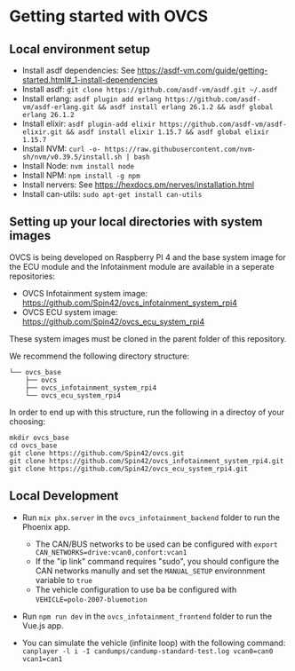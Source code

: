 # Getting started with OVCS

## Local environment setup

* Install asdf dependencies: See https://asdf-vm.com/guide/getting-started.html#_1-install-dependencies
* Install asdf: `git clone https://github.com/asdf-vm/asdf.git ~/.asdf`
* Install erlang:  `asdf plugin add erlang https://github.com/asdf-vm/asdf-erlang.git && asdf install erlang 26.1.2 && asdf global erlang 26.1.2`
* Install elixir: `asdf plugin-add elixir https://github.com/asdf-vm/asdf-elixir.git && asdf install elixir 1.15.7 && asdf global elixir 1.15.7`
* Install NVM: `curl -o- https://raw.githubusercontent.com/nvm-sh/nvm/v0.39.5/install.sh | bash`
* Install Node: `nvm install node`
* Install NPM: `npm install -g npm`
* Install nervers: See https://hexdocs.pm/nerves/installation.html
* Install can-utils: `sudo apt-get install can-utils`

## Setting up your local directories with system images

OVCS is being developed on Raspberry PI 4 and the base system image for the ECU module and the Infotainment module are available in a seperate repositories:
* OVCS Infotainment system image: https://github.com/Spin42/ovcs_infotainment_system_rpi4
* OVCS ECU system image: https://github.com/Spin42/ovcs_ecu_system_rpi4

These system images must be cloned in the parent folder of this repository.

We recommend the following directory structure:

```
└── ovcs_base
    ├── ovcs
    ├── ovcs_infotainment_system_rpi4
    └── ovcs_ecu_system_rpi4
```

In order to end up with this structure, run the following in a directoy of your choosing:

```
mkdir ovcs_base
cd ovcs_base
git clone https://github.com/Spin42/ovcs.git
git clone https://github.com/Spin42/ovcs_infotainment_system_rpi4.git
git clone https://github.com/Spin42/ovcs_ecu_system_rpi4.git
```

## Local Development

* Run `mix phx.server` in the  `ovcs_infotainment_backend` folder to run the Phoenix app.
    * The CAN/BUS networks to be used can be configured with `export CAN_NETWORKS=drive:vcan0,confort:vcan1`
    * If the "ip link" command requires "sudo", you should configure the CAN networks manully and set the `MANUAL_SETUP` environnment variable to `true`
    * The vehicle configuration to use ba be configured with `VEHICLE=polo-2007-bluemotion`

* Run `npm run dev` in the `ovcs_infotainment_frontend` folder to run the Vue.js app.
* You can simulate the vehicle (infinite loop) with the following command: `canplayer -l i -I candumps/candump-standard-test.log vcan0=can0 vcan1=can1`
